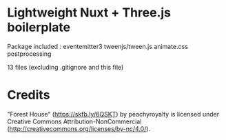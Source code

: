 
# Lightweight Nuxt + Three.js boilerplate


Package included : 
    eventemitter3 
    tweenjs/tween.js
    animate.css
    postprocessing

    
13 files (excluding .gitignore and this file)


# Credits

"Forest House" (https://skfb.ly/6QSKT) by peachyroyalty is licensed under Creative Commons Attribution-NonCommercial (http://creativecommons.org/licenses/by-nc/4.0/).